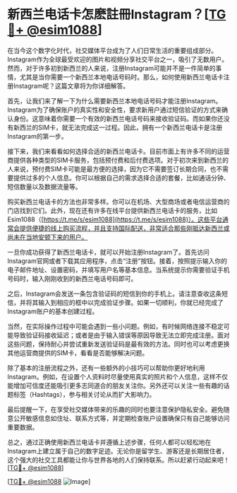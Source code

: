 # 新西兰电话卡怎麽註冊Instagram？[[TG💪+ @esim1088](https://t.me/s/esim1088)]

在当今这个数字化时代，社交媒体平台成为了人们日常生活的重要组成部分。Instagram作为全球最受欢迎的图片和视频分享社交平台之一，吸引了无数用户。然而，对于许多初到新西兰的人来说，注册Instagram可能并不是一件简单的事情，尤其是当你需要一个新西兰本地电话号码时。那么，如何使用新西兰电话卡注册Instagram呢？这篇文章将为你详细解答。

首先，让我们来了解一下为什么需要新西兰本地电话号码才能注册Instagram。Instagram为了确保账户的真实性和安全性，要求新用户通过短信验证的方式来确认身份。这意味着你需要一个有效的新西兰电话号码来接收验证码。而如果你还没有新西兰的SIM卡，就无法完成这一过程。因此，拥有一个新西兰电话卡是注册Instagram的第一步。

接下来，我们来看看如何选择合适的新西兰电话卡。目前市面上有许多不同的运营商提供各种类型的SIM卡服务，包括预付费和后付费选项。对于初次来到新西兰的人来说，预付费SIM卡可能是最方便的选择，因为它不需要签订长期合同，也不需要提供过多的个人信息。你可以根据自己的需求选择合适的套餐，比如通话分钟、短信数量以及数据流量等。

购买新西兰电话卡的方法也非常多样。你可以在机场、大型商场或者电信运营商的门店找到它们。此外，现在还有许多在线平台提供新西兰电话卡的服务，比如Esim1088（[https://t.me/s/esim1088](https://t.me/s/esim1088)）。这些平台通常会提供便捷的线上购买流程，并且支持国际配送，非常适合那些刚抵达新西兰或尚未在当地安顿下来的用户。

一旦你成功获得了新西兰电话卡，就可以开始注册Instagram了。首先访问Instagram官网或者下载其应用程序，点击“注册”按钮。接着，按照提示输入你的电子邮件地址、设置密码，并填写用户名等基本信息。当系统提示你需要验证手机号码时，输入刚刚收到的新西兰电话号码即可。

之后，Instagram会发送一条包含验证码的短信到你的手机上。请注意查收这条短信，并将其输入到相应的框中以完成验证步骤。如果一切顺利，你就已经完成了Instagram账户的基本创建过程。

当然，在实际操作过程中可能会遇到一些小问题。例如，有时候网络连接不稳定可能导致验证码接收延迟；或者是由于输入错误等原因导致无法立即完成注册。面对这些问题，保持耐心并尝试重新发送验证码是最有效的方法。同时也可以考虑更换其他运营商提供的SIM卡，看看是否能够解决问题。

除了基本的注册流程之外，还有一些额外的小技巧可以帮助你更好地利用Instagram。例如，在设置个人资料时尽量使用真实的照片和个人信息，这样不仅能增加可信度还能吸引更多志同道合的朋友关注你。另外还可以关注一些有趣的话题标签（Hashtags），参与相关讨论从而扩大影响力。

最后提醒一下，在享受社交媒体带来的乐趣的同时也要注意保护隐私安全。避免随意公开敏感信息如住址、联系方式等，并定期检查账户设置确保只有自己能够访问重要数据。

总之，通过正确使用新西兰电话卡并遵循上述步骤，任何人都可以轻松地在Instagram上建立属于自己的数字足迹。无论你是留学生、游客还是长期居住者，这个强大的社交工具都能让你与世界各地的人们保持联系。所以赶紧行动起来吧！[[TG💪+ @esim1088](https://t.me/s/esim1088)]

[[TG💪+ @esim1088](https://t.me/s/esim1088) ![Image](https://i.postimg.cc/4NQfJmqS/Snipaste-2025-05-13-00-14-12.png)]